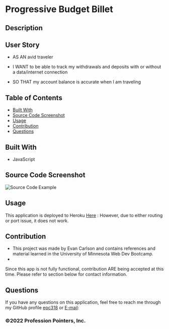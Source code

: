# Progressive Budget Billet
  
## Description

## User Story
* AS AN avid traveler

* I WANT to be able to track my withdrawals and deposits with or without a data/internet connection

* SO THAT my account balance is accurate when I am traveling 


## Table of Contents
- [Built With](#languages)
- [Source Code Screenshot](#Code)
- [Usage](#Usage)
- [Contribution](#contributing)
- [Questions](#questions)

## Built With
* JavaScript

## Source Code Screenshot
![Source Code Example]()


## Usage


This application is deployed to Heroku [Here]() : However, due to either routing or port issue, it does not work.

## Contribution
- This project was made by Evan Carlson and contains references and material learned in the University of Minnesota Web Dev Bootcamp.
- 

Since this app is not fully functional, contribution ARE being accepted at this time. Please refer to section below for contact information.

## Questions
If you have any questions on this application, feel free to reach me through my GitHub profile [epc318](https://github.com/epc318) or [E-mail](carl4917@umn.edu):


### ©️2022  Profession Pointers, Inc.
